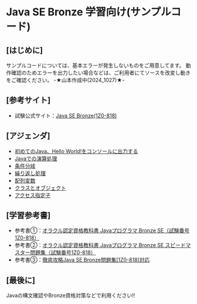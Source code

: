 # Java SE Bronze 学習向け(サンプルコード)
## [はじめに]
サンプルコードについては、基本エラーが発生しないものをご用意してます。
動作確認のためエラーを出力したい場合などは、ご利用者にてソースを改変し動きをご確認ください。
-★山本作成中(2024_1027)★-

## [参考サイト]
* 試験公式サイト：[Java SE Bronze(1Z0-818)](https://education.oracle.com/ja/java-se-bronze-available-only-in-japan/pexam_1Z0-818)

## [アジェンダ]
* [初めてのJava、Hello World!をコンソールに出力する](https://github.com/YuuYamamoto0925/Java_Startup_Project/tree/master/src/Sample001)
* [Javaでの演算処理](https://github.com/YuuYamamoto0925/Java_Startup_Project/tree/master/src/Sample002)
* [条件分岐](https://github.com/YuuYamamoto0925/Java_Startup_Project/tree/master/src/Sample003)
* [繰り返し処理](https://github.com/YuuYamamoto0925/Java_Startup_Project/tree/master/src/Sample004)
* [配列変数](https://github.com/YuuYamamoto0925/Java_Startup_Project/tree/master/src/Sample005)
* [クラスとオブジェクト](https://github.com/YuuYamamoto0925/Java_Startup_Project/tree/master/src/Sample006)
* [アクセス指定子](https://github.com/YuuYamamoto0925/Java_Startup_Project/tree/master/src/Sample007)

## [学習参考書]
* 参考書①：[オラクル認定資格教科書 Javaプログラマ Bronze SE（試験番号1Z0-818）](https://www.shoeisha.co.jp/book/detail/9784798167831)
* 参考書②：[オラクル認定資格教科書 Javaプログラマ Bronze SE スピードマスター問題集（試験番号1Z0-818）](https://www.shoeisha.co.jp/book/detail/9784798162058)
* 参考書③：[徹底攻略Java SE Bronze問題集[1Z0-818]対応](https://book.impress.co.jp/books/1119101075)

## [最後に]
Javaの構文確認やBronze資格対策などで利用ください!!

